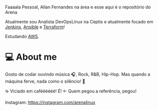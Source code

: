 Faaaala Pessoal, Allan Fernandes na área e esse aqui é o repositório do Arena

Atualmente sou Analista DevOpsLinux na Ceptis e atualmente focado em [Jenkins](https://www.jenkins.io/), [Ansible](https://www.ansible.com/) e [Terraform](https://www.terraform.io/)!

Estudando [AWS](https://aws.amazon.com/pt/).

# 💻 About me

Gosto de codar ouvindo música 🎧, Rock, R&B, Hip-Hop. Mas quando a máquina ferve, nada como o silêncio! 🤫

☕ Viciado em caféééééé! É! <- Quem pegou a referência, pegou!

Instagram: https://instagram.com/arenalinux







<!--
**gitarena/gitarena** is a ✨ _special_ ✨ repository because its `README.md` (this file) appears on your GitHub profile.

Here are some ideas to get you started:

- 🔭 I’m currently working on ...
- 🌱 I’m currently learning ...
- 👯 I’m looking to collaborate on ...
- 🤔 I’m looking for help with ...
- 💬 Ask me about ...
- 📫 How to reach me: ...
- 😄 Pronouns: ...
- ⚡ Fun fact: ...
-->

